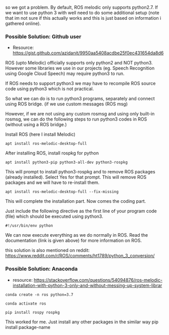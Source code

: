 so we got a problem. By default, ROS melodic only supports python2.7. If we want to use python 3 with well need to do some additional setup (note that im not sure if this actually works and this is just based on information i gathered online). 
### Possible Solution: Github user 
- Resource:  https://gist.github.com/azidanit/9950aa5408acdbe25f0ec431654da8d6

ROS (upto Melodic) officially supports only python2 and NOT python3. However some libraries we use in our projects (eg. Speech Recognition using Google Cloud Speech) may require python3 to run.

If ROS needs to support python3 we may have to recompile ROS source code using python3 which is not practical.

So what we can do is to run python3 programs, separately and connect using ROS bridge. (if we use custom messages (ROS msg)

However, if we are not using any custom rosmsg and using only built-in rosmsg, we can do the following steps to run python3 codes in ROS (without using a ROS bridge.)

Install ROS (here I install Melodic)

```
apt install ros-melodic-desktop-full
```

After installing ROS, install rospkg for python

```
apt install python3-pip python3-all-dev python3-rospkg
```

This will prompt to install python3-rospkg and to remove ROS packages (already installed). Select Yes for that prompt. This will remove ROS packages and we will have to re-install them.

```
apt install ros-melodic-desktop-full --fix-missing
```

This will complete the installation part. Now comes the coding part.

Just include the following directive as the first line of your program code (file) which should be executed using python3.

```
#!/usr/bin/env python
```

We can now execute everything as we do normally in ROS. Read the documentation (link is given above) for more information on ROS.

this solution is also mentioned on reddit: https://www.reddit.com/r/ROS/comments/ht1789/python_3_conversion/

### Possible Solution: Anaconda 
- resource: https://stackoverflow.com/questions/54094876/ros-melodic-installation-with-python-3-only-and-without-messing-up-system-librar

`conda create -n ros python=3.7`

`conda activate ros`

`pip install rospy rospkg`

This worked for me. Just install any other packages in the similar way pip install package-name

